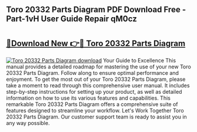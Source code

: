 ## Toro 20332 Parts Diagram PDF Download Free - Part-1vH User Guide Repair qM0cz

# <h2><a href="http://dfigq0.blite.top/?on=Toro+20332+Parts+Diagram">🔗Download New 👉🔴 Toro 20332 Parts Diagram</a></h2>

[![Toro 20332 Parts Diagram download](https://i.imgur.com/lujVjoI.png)](http://dfigq0.blite.top/?on=Toro+20332+Parts+Diagram)
Your Guide to Excellence This manual provides a detailed roadmap for mastering the use of your new Toro 20332 Parts Diagram. Follow along to ensure optimal performance and enjoyment. To get the most out of your Toro 20332 Parts Diagram, please take a moment to read through this comprehensive user manual. It includes step-by-step instructions for setting up your product, as well as detailed information on how to use its various features and capabilities. This remarkable Toro 20332 Parts Diagram offers a comprehensive suite of features designed to streamline your workflow. Let's Work Together Toro 20332 Parts Diagram. Our customer support team is ready to assist you in any way possible.
